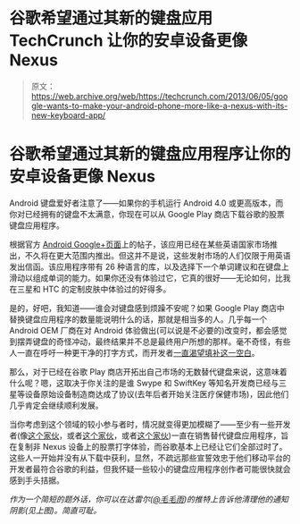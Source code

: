 # 谷歌希望通过其新的键盘应用 TechCrunch 让你的安卓设备更像 Nexus

> 原文：<https://web.archive.org/web/https://techcrunch.com/2013/06/05/google-wants-to-make-your-android-phone-more-like-a-nexus-with-its-new-keyboard-app/>

# 谷歌希望通过其新的键盘应用程序让你的安卓设备更像 Nexus

Android 键盘爱好者注意了——如果你的手机运行 Android 4.0 或更高版本，而你对已经拥有的键盘不太满意，你现在可以从 Google Play 商店下载谷歌的股票键盘应用程序。

根据官方 [Android Google+页面](https://web.archive.org/web/20221006095852/https://plus.google.com/+android/posts/caeWaRkUyrE)上的帖子，该应用已经在某些英语国家市场推出，不久将在更大范围内推出。但这并不是说，这些发射市场的人们仅限于用英语发出信函。该应用程序带有 26 种语言的库，以及选择下一个单词建议和在键盘上滑动以组成单词的能力。如果你还没有体验过它，它真的很好——无论如何，比我在三星和 HTC 的定制皮肤中体验过的好得多。

是的，好吧，我知道——谁会对键盘感到烦躁不安呢？如果 Google Play 商店中替换键盘应用程序的数量能说明什么的话，那就是相当多的人。几乎每一个 Android OEM 厂商在对 Android 体验做出(可以说是不必要的)改变时，都会感觉到摆弄键盘的奇怪冲动，最终结果并不总是最终用户所想的那样。毫不奇怪，有些人一直在呼吁一种更干净的打字方式，而开发者[一直渴望填补这一空白](https://web.archive.org/web/20221006095852/https://play.google.com/store/search?q=stock+keyboard&c=apps)。

那么，对于已经在谷歌 Play 商店开拓出自己市场的无数替代键盘来说，这意味着什么呢？嗯，这取决于你关注的是谁 Swype 和 SwiftKey 等知名开发商已经与三星等设备原始设备制造商达成了协议(去年后者开始关注医疗保健市场)，因此他们几乎肯定会继续顺利发展。

当你考虑到这个领域的较小参与者时，情况就变得更加模糊了——至少有一些开发者(像[这个家伙](https://web.archive.org/web/20221006095852/https://play.google.com/store/apps/details?id=com.moo.android.inputmethod.latin.jb&feature=search_result)，或者[这个家伙](https://web.archive.org/web/20221006095852/https://play.google.com/store/apps/details?id=jellybeankeyboard.f.g.full&feature=search_result)，或者[这个家伙](https://web.archive.org/web/20221006095852/https://play.google.com/store/apps/details?id=com.jlsoft.inputmethod.latin.jelly.pro&feature=search_result))一直在销售替代键盘应用程序，旨在复制非 Nexus 设备上的股票打字体验，而谷歌基本上已经让它们全部过时了。这些人一开始并没有从下载中获利，显然，不疏远那些宣誓效忠于他们移动平台的开发者最符合谷歌的利益，但我怀疑一些较小的键盘应用程序创作者可能很快就会感到手头拮据。

*作为一个简短的题外话，你可以在达雷尔([@毛毛雨](https://web.archive.org/web/20221006095852/http://www.twitter.com/drizzled))的推特上告诉他清理他的通知阴影(见上图)。简直可耻。*